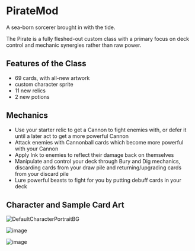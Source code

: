 # PirateMod
A sea-born sorcerer brought in with the tide.  

The Pirate is a fully fleshed-out custom class with a primary focus on deck control and mechanic synergies rather than raw power.

## Features of the Class
 - 69 cards, with all-new artwork
 - custom character sprite
 - 11 new relics
 - 2 new potions
 
 ## Mechanics
 - Use your starter relic to get a Cannon to fight enemies with, or defer it until a later act to get a more powerful Cannon
 - Attack enemies with Cannonball cards which become more powerful with your Cannon
 - Apply Ink to enemies to reflect their damage back on themselves
 - Manipulate and control your deck through Bury and Dig mechanics, discarding cards from your draw pile and returning/upgrading cards from your discard pile
 - Lure powerful beasts to fight for you by putting debuff cards in your deck
 
 ## Character and Sample Card Art
 ![DefaultCharacterPortraitBG](https://user-images.githubusercontent.com/11259046/213270515-c237610c-d218-4871-b9b0-c715f0361707.png)
 
 
![image](https://user-images.githubusercontent.com/11259046/213270916-90052c20-2d64-4f80-826f-bb30f44b6a30.png)


![image](https://user-images.githubusercontent.com/11259046/213270963-72f6cb78-aaec-4da6-b98b-c5aaedf0f977.png)
